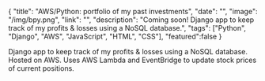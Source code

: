 {
  "title": "AWS/Python: portfolio of my past investments",
  "date": "",
  "image": "/img/bpy.png",
  "link": "",
  "description": "Coming soon! Django app to keep track of my profits & losses using a NoSQL database.",
  "tags": ["Python", "Django", "AWS", "JavaScript", "HTML", "CSS"],
  "featured":false
}

Django app to keep track of my profits & losses using a NoSQL database. Hosted on AWS. Uses AWS Lambda and EventBridge to update stock prices of current positions.